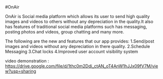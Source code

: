 #OnAir

OnAir is Social media platform which allows its user to send high quality images and videos to others without any depreciation in the quality.It also has features of traditional social media platforms such has messaging, posting photos and videos, group chatting and many more.

The following are the new and features that our app provides:
1.Send/post images and videos without any depreciation in there quality.
2.Schedule Messaging
3.Chat locks
4.Improved user account visibility system

video demonstration : https://drive.google.com/file/d/1thc0m2Ddi_ctAN_oT4AnW1hJJx09fV7M/view?usp=sharing

